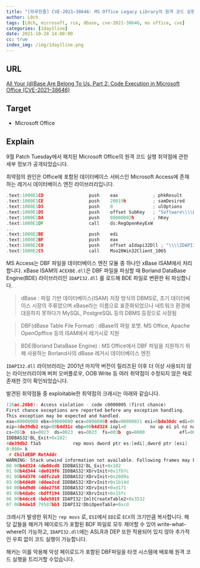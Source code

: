 ```yaml
---
title: "[하루한줄] CVE-2021–38646: MS Office Legacy Library의 원격 코드 실행 취약점"
author: L0ch
tags: [L0ch, microsoft, rce, dbase, cve-2021-38646, ms office, cve]
categories: [1day1line]
date: 2021-10-28 14:00:00
cc: true
index_img: /img/1day1line.png
---
```


## URL

[All Your (d)Base Are Belong To Us, Part 2: Code Execution in Microsoft Office (CVE-2021–38646)](https://medium.com/csg-govtech/all-your-d-base-are-belong-to-us-part-2-code-execution-in-microsoft-office-cve-2021-38646-fa6e70362162)

## Target

- Microsoft Office

## Explain

9월 Patch Tuesday에서 패치된 Microsoft Office의 원격 코드 실행 취약점에 관한 세부 정보가 공개되었습니다.

취약점의 원인은 Office에 포함된 데이터베이스 서비스인 Microsoft Access에 존재하는 레거시 데이터베이스 엔진 라이브러리입니다.

```c
.text:1000E1CD                 push    eax             ; phkResult
.text:1000E1CE                 push    20019h          ; samDesired
.text:1000E1D3                 push    0               ; ulOptions
.text:1000E1D5                 push    offset SubKey   ; "Software\\\\Borland\\\\Database Engine"
.text:1000E1DA                 push    80000002h       ; hKey
.text:1000E1DF                 call    ds:RegOpenKeyExW
...
.text:1000E2BE                 push    edi
.text:1000E2BF                 push    eax
.text:1000E2C0                 push    offset aIdapi32Dll ; "\\\\IDAPI32.DLL"
.text:1000E2C5                 call    Mso20Win32Client_1065
```

MS Access는 DBF 파일을 데이터베이스 엔진 모듈 중 하나인 xBase ISAM에서 처리합니다. xBase ISAM의 `ACEXBE.dll`은 DBF 파일을 파싱할 때 Borland DataBase Engine(BDE) 라이브러리인 `IDAPI32.dll` 를 로드해 BDE 파일로 변환한 뒤 파싱합니다.

> dBase : 파일 기반 데이터베이스(ISAM) 저장 방식의 DBMS로, 초기 데이터베이스 시장의 주류였으며 xBase라는 이름으로 표준화되었으나 네트워크 환경에 대응하지 못하다가 MySQL, PostgreSQL 등의 DBMS 등장으로 사장됨

> DBF(dBase Table File Format) : dBase의 파일 포맷. MS Office, Apache OpenOpffice 등의 ISAM에서 레거시로 지원

> BDE(Borland DataBase Engine) : MS Office에서 DBF 파일을 지원하기 위해 사용하는 Borland사의 dBase 레거시 데이터베이스 엔진

`IDAPI32.dll` 라이브러리는 2001년 마지막 버전이 릴리즈된 이후 더 이상 사용되지 않는 라이브러리이며 버퍼 오버플로우, OOB Write 등 여러 취약점이 수정되지 않은 채로 존재한 것이 확인되었습니다.

발견된 취약점들 중 exploitable한 취약점의 크래시는 아래와 같습니다.

```c
(26ac.26b0): Access violation - code c0000005 (first chance)
First chance exceptions are reported before any exception handling.
This exception may be expected and handled.
eax=00000000 ebx=00000000 ecx=00000008 edx=00000021 esi=6bde36dc edi=00490000
eip=4de39db2 esp=00b4d31c ebp=00b4d324 iopl=0         nv up ei pl nz na po nc
cs=001b  ss=0023  ds=0023  es=0023  fs=003b  gs=0000             efl=00010202
IDDBAS32!BL_Exit+0x102:
4de39db2 f3a5            rep movs dword ptr es:[edi],dword ptr [esi]
0:000> k
 # ChildEBP RetAddr  
WARNING: Stack unwind information not available. Following frames may be wrong.
00 00b4d324 4de00cd8 IDDBAS32!BL_Exit+0x102
01 00b4d344 4de019f6 IDDBAS32!XDrvInit+0x1fb7c
02 00b4d370 4ddfc2a9 IDDBAS32!XDrvInit+0x2089a
03 00b4d4d0 4ddee2cd IDDBAS32!XDrvInit+0x1b14d
04 00b4d9d0 4dde2758 IDDBAS32!XDrvInit+0xd171
05 00b4da0c 4bdff194 IDDBAS32!XDrvInit+0x15fc
06 00b4dcc0 4bde5019 IDAPI32!ImltCreateTable2+0x3532
07 00b4de18 79587bb3 IDAPI32!DbiOpenTable+0xcd
```

크래시가 발생한 위치는 `rep movs` 로, `ESI`에서 `EDI`로 `ECX`의 크기만큼 복사합니다. 해당 값들을 해커가 페이로드가 포함된 BDF 파일로 모두 제어할 수 있어 write-what-where이 가능하고, `IDAPI32.dll`에는 ASLR과 DEP 또한 적용되어 있지 않아 추가적인 우회 없이 코드 실행이 가능합니다.

해커는 이를 악용해 악성 페이로드가 포함된 DBF파일을 타겟 시스템에 배포해 원격 코드 실행을 트리거할 수있습니다.
